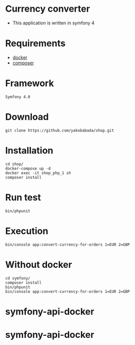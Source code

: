 Currency converter
==================

* This application is written in symfony 4


# Requirements

* [docker](https://docs.docker.com/install/)
* [composer](https://getcomposer.org/download/)

# Framework

    Symfony 4.0

# Download

    git clone https://github.com/yakobabada/shop.git


# Installation

    cd shop/
    docker-compose up -d
    docker exec -it shop_php_1 sh
    composer install

# Run test

    bin/phpunit

# Execution

    bin/console app:convert-currency-for-orders 1=EUR 2=GBP
    
# Without docker
    cd symfony/
    composer install
    bin/phpunit
    bin/console app:convert-currency-for-orders 1=EUR 2=GBP
# symfony-api-docker
# symfony-api-docker
